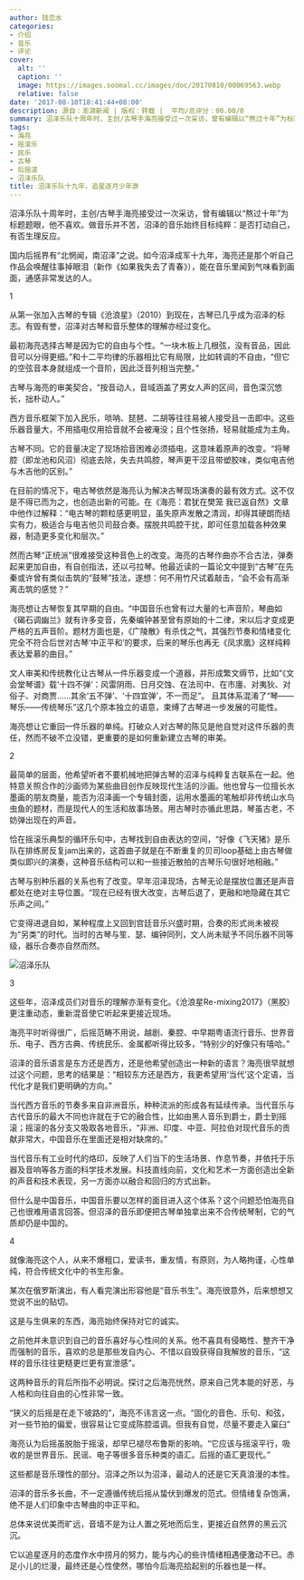 ```yaml
---
author: 钱恋水
categories:
- 介绍
- 音乐
- 评论
cover:
  alt: ''
  caption: ''
  image: https://images.soomal.cc/images/doc/20170810/00069563.webp
  relative: false
date: '2017-08-10T18:41:44+08:00'
description: 源自：澎湃新闻 | 版权：转载 |  平均/总评分：00.00/0
summary: 沼泽乐队十周年时，主创/古琴手海亮接受过一次采访，曾有编辑以“熬过十年”为标题题眼，他不喜欢。做音乐并不苦，沼泽的音乐始终目标纯粹：是否打动自己，有否生理反应。
tags:
- 海亮
- 摇滚乐
- 民乐
- 古琴
- 后摇滚
- 沼泽乐队
title: 沼泽乐队十九年，追星逐月少年游
---
```


沼泽乐队十周年时，主创/古琴手海亮接受过一次采访，曾有编辑以“熬过十年”为标题题眼，他不喜欢。做音乐并不苦，沼泽的音乐始终目标纯粹：是否打动自己，有否生理反应。

国内后摇界有“北惘闻，南沼泽”之说。如今沼泽成军十九年，海亮还是那个听自己作品会唤醒往事掉眼泪（新作《如果我失去了青春》），能在音乐里闻到气味看到画面，通感非常发达的人。

1

从第一张加入古琴的专辑《沧浪星》（2010）到现在，古琴已几乎成为沼泽的标志。有毁有誉，沼泽对古琴和音乐整体的理解亦经过变化。

最初海亮选择古琴是因为它的自由与个性。“一块木板上几根弦，没有音品，因此音可以分得更细。”和十二平均律的乐器相比它有局限，比如转调的不自由，“但它的空弦音本身就组成一个音阶，因此泛音列相当完整。”

古琴与海亮的审美契合，“按音动人，音域涵盖了男女人声的区间，音色深沉悠长，拙朴动人。”

西方音乐框架下加入民乐，唢呐、琵琶、二胡等往往易被人接受且一击即中。这些乐器音量大，不用插电仅用拾音就不会被淹没；且个性张扬，轻易就能成为主角。

古琴不同。它的音量决定了现场拾音困难必须插电，这意味着原声的改变。“将琴腔（即龙池和风沼）彻底去除，失去共鸣腔，琴声更干涩且带塑胶味，类似电吉他与木吉他的区别。”

在目前的情况下，电古琴依然是海亮认为解决古琴现场演奏的最有效方式。这不仅是不得已而为之，也创造出新的可能。在《海亮：君犹在樊笼 我已返自然》文章中他作过解释：“电古琴的颗粒感更明显，虽失原声发散之清润，却得其硬朗而结实有力，极适合与电吉他贝司鼓合奏。摆脱共鸣腔干扰，即可任意加载各种效果器，制造更多变化和层次。”

然而古琴“正统派”很难接受这种音色上的改变。海亮的古琴作曲亦不合古法，弹奏起来更加自由，有自创指法，还以弓拉琴。他最近读的一篇论文中提到“古琴”在先秦或许曾有类似击筑的“鼓琴”技法，遂想：何不用竹尺试着敲击，“会不会有高渐离击筑的感觉？”

海亮想让古琴恢复其早期的自由。“中国音乐也曾有过大量的七声音阶，琴曲如《碣石调幽兰》就有许多变音，先秦编钟甚至曾有原始的十二律，宋以后才变成更严格的五声音阶。题材方面也是，《广陵散》有杀伐之气，其强烈节奏和情绪变化完全不符合后世对古琴‘中正平和’的要求，后来的琴乐也再无《凤求凰》这样纯粹表达爱慕的曲目。”

文人审美和传统教化让古琴从一件乐器变成一个道器，并形成繁文缛节，比如“《文会堂琴谱》载‘十四不弹’：风雷阴雨、日月交蚀、在法司中、在市廛、对夷狄、对俗子、对商贾……其余‘五不弹’、‘十四宜弹’，不一而足”。 且其体系混淆了“琴――琴乐――传统琴乐”这几个原本独立的语意，束缚了古琴进一步发展的可能性。

海亮想让它重回一件乐器的单纯。打破众人对古琴的陈见是他自觉对这件乐器的责任，然而不破不立没错，更重要的是如何重新建立古琴的审美。

2

最简单的层面，他希望听者不要机械地把弹古琴的沼泽与纯粹复古联系在一起。他特意关照合作的沙画师为某些曲目创作反映现代生活的沙画。他也曾与一位擅长水墨画的朋友商量，能否为沼泽画一个专辑封面，运用水墨画的笔触却非传统山水鸟虫鱼的题材，而是现代人的生活和故事场景。用古琴时亦循此思路，琴虽古老，不妨弹出现在的声音。

恰在摇滚乐典型的循环乐句中，古琴找到自由表达的空间，“好像《飞天猪》是乐队在排练房反复jam出来的，这首曲子就是在不断重复的贝司loop基础上由古琴做类似即兴的演奏，这种音乐结构可以和一些接近散拍的古琴乐句很好地相融。”

古琴与别种乐器的关系也有了改变。早年沼泽现场，古琴无论是摆放位置还是声音都处在绝对主导位置。“现在已经有很大改变，古琴后退了，更融和地隐藏在其它乐声之间。”

它变得进退自如，某种程度上又回到宫廷音乐兴盛时期，合奏的形式尚未被视为“另类”的时代。当时的古琴与笙、瑟、编钟同列，文人尚未赋予不同乐器不同等级，器乐合奏亦自然而然。

![沼泽乐队](https://images.soomal.cc/images/doc/20170810/00069563.webp)





3

这些年，沼泽成员们对音乐的理解亦渐有变化。《沧浪星Re-mixing2017》（黑胶）更注重动态，重新混音使它听起来更接近现场。

海亮平时听得很广，后摇范畴不用说，越剧、秦腔、中早期粤语流行音乐、世界音乐、电子、西方古典、传统民乐、金属都听得比较多，“特别少的好像只有嘻哈。”

沼泽的音乐语言是东方还是西方，还是他希望创造出一种新的语言？海亮很早就想过这个问题，思考的结果是：“相较东方还是西方，我更希望用‘当代’这个定语，当代化才是我们更明确的方向。”

当代西方音乐的节奏多来自非洲音乐，种种流派的形成各有延续传承。当代音乐与古代音乐的最大不同也许就在于它的融合性，比如由黑人音乐到爵士，爵士到摇滚；摇滚的各分支又吸取各地音乐，“非洲、印度、中亚、阿拉伯对现代音乐的贡献非常大，中国音乐在里面还是相对缺席的。”

当代音乐有工业时代的烙印，反映了人们当下的生活场景、作息节奏，并依托于乐器及音响等各方面的科学技术发展。科技直线向前，文化和艺术一方面创造出全新的声音和技术表现，另一方面亦以融合和回归的方式出新。

但什么是中国音乐，中国音乐要以怎样的面目进入这个体系？这个问题恐怕海亮自己也很难用语言回答。但沼泽的音乐即便把古琴单独拿出来不合传统琴制，它的气质却仍是中国的。

4

就像海亮这个人，从来不爆粗口，爱读书，重友情，有原则，为人略拘谨，心性单纯，符合传统文化中的书生形象。

某次在俄罗斯演出，有人看完演出形容他是“音乐书生”。海亮很意外，后来想想又觉说不出的贴切。

这是与生俱来的东西，海亮始终保持对它的诚实。

之前他并未意识到自己的音乐喜好与心性间的关系。他不喜具有侵略性、整齐干净而强制的音乐，喜欢的总是那些发自内心、不惜以自毁获得自我解放的音乐，“这样的音乐往往更糙更烂更有宣泄感”。

这两种音乐的背后所指不必明说。探讨之后海亮恍然，原来自己凭本能的好恶，与人格和向往自由的心性非常一致。

“狭义的后摇是在走下坡路的”，海亮不讳言这一点。“固化的音色、乐句、和弦，对一些节拍的偏爱，很容易让它变成陈腔滥调。但我有自觉，尽量不要走入窠臼”

海亮认为后摇虽脱胎于摇滚，却早已褪尽布鲁斯的影响。“它应该与摇滚平行，吸收的是世界音乐、民谣、电子等很多音乐种类的语汇。后摇的语汇更现代。”

这些都是音乐理性的部分。沼泽之所以为沼泽，最动人的还是它天真浪漫的本性。

沼泽的音乐多长曲，不一定遵循传统后摇从蛰伏到爆发的范式。但情绪复杂饱满，绝不是人们印象中古琴曲的中正平和。

总体来说优美而旷远，音墙不是为让人置之死地而后生，更接近自然界的黑云沉沉。

它以追星逐月的态度作水中捞月的努力，能与内心的些许情绪相遇便激动不已。赤足小儿的烂漫，最终还是心性使然，哪怕今后海亮拾起别的乐器也是一样。